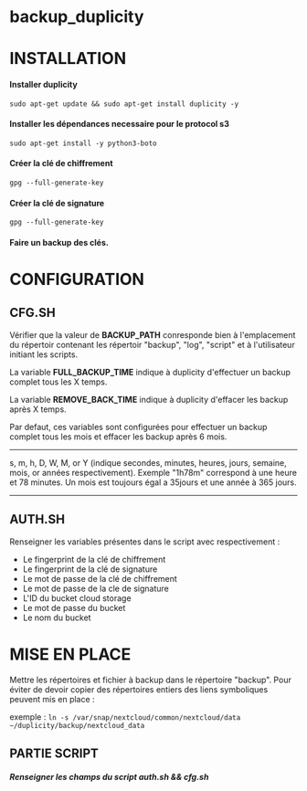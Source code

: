 # backup_duplicity

# INSTALLATION

#### Installer duplicity
  `sudo apt-get update && sudo apt-get install duplicity -y`

#### Installer les dépendances necessaire pour le protocol s3
  `sudo apt-get install -y python3-boto`

#### Créer la clé de chiffrement
  `gpg --full-generate-key`

#### Créer la clé de signature
  `gpg --full-generate-key`

#### Faire un backup des clés.




# CONFIGURATION

## CFG.SH

Vérifier que la valeur de **BACKUP_PATH** conresponde bien à l'emplacement du répertoir contenant les répertoir "backup", "log", "script" et à l'utilisateur initiant les scripts.


La variable **FULL_BACKUP_TIME** indique à duplicity d'effectuer un backup complet tous les X temps.

La variable **REMOVE_BACK_TIME** indique à duplicity d'effacer les backup après X temps. 

Par defaut, ces variables sont configurées pour effectuer un backup complet tous les mois et effacer les backup après 6 mois. 

*****
s, m, h, D, W, M, or Y (indique secondes, minutes, heures, jours, semaine, mois, or années respectivement).
Exemple "1h78m" correspond à  une heure et 78 minutes.
Un mois est toujours égal a 35jours et une année à 365 jours.
*****


## AUTH.SH

Renseigner les variables présentes dans le script avec respectivement :
- Le fingerprint de la clé de chiffrement
- Le fingerprint de la clé de signature
- Le mot de passe de la clé de chiffrement
- Le mot de passe de la cle de signature
- L'ID du bucket cloud storage
- Le mot de passe du bucket
- Le nom du bucket




# MISE EN PLACE

Mettre les répertoires et fichier à backup dans le répertoire "backup". 
Pour éviter de devoir copier des répertoires entiers des liens symboliques peuvent mis en place :

exemple : `ln -s /var/snap/nextcloud/common/nextcloud/data ~/duplicity/backup/nextcloud_data`





## PARTIE SCRIPT


##### Renseigner les champs du script auth.sh && cfg.sh
